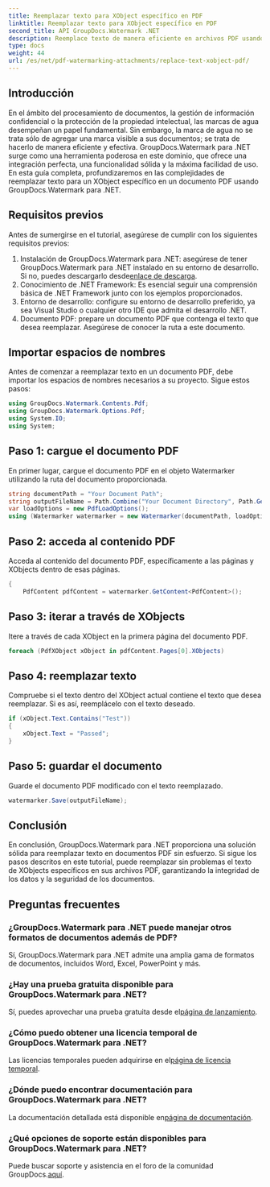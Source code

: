 ```yaml
---
title: Reemplazar texto para XObject específico en PDF
linktitle: Reemplazar texto para XObject específico en PDF
second_title: API GroupDocs.Watermark .NET
description: Reemplace texto de manera eficiente en archivos PDF usando GroupDocs.Watermark para .NET. Integre perfectamente marcas de agua en sus aplicaciones .NET.
type: docs
weight: 44
url: /es/net/pdf-watermarking-attachments/replace-text-xobject-pdf/
---
```

## Introducción
En el ámbito del procesamiento de documentos, la gestión de información confidencial o la protección de la propiedad intelectual, las marcas de agua desempeñan un papel fundamental. Sin embargo, la marca de agua no se trata sólo de agregar una marca visible a sus documentos; se trata de hacerlo de manera eficiente y efectiva. GroupDocs.Watermark para .NET surge como una herramienta poderosa en este dominio, que ofrece una integración perfecta, una funcionalidad sólida y la máxima facilidad de uso. En esta guía completa, profundizaremos en las complejidades de reemplazar texto para un XObject específico en un documento PDF usando GroupDocs.Watermark para .NET.
## Requisitos previos
Antes de sumergirse en el tutorial, asegúrese de cumplir con los siguientes requisitos previos:
1.  Instalación de GroupDocs.Watermark para .NET: asegúrese de tener GroupDocs.Watermark para .NET instalado en su entorno de desarrollo. Si no, puedes descargarlo desde[enlace de descarga](https://releases.groupdocs.com/Watermark/net/).
2. Conocimiento de .NET Framework: Es esencial seguir una comprensión básica de .NET Framework junto con los ejemplos proporcionados.
3. Entorno de desarrollo: configure su entorno de desarrollo preferido, ya sea Visual Studio o cualquier otro IDE que admita el desarrollo .NET.
4. Documento PDF: prepare un documento PDF que contenga el texto que desea reemplazar. Asegúrese de conocer la ruta a este documento.

## Importar espacios de nombres
Antes de comenzar a reemplazar texto en un documento PDF, debe importar los espacios de nombres necesarios a su proyecto. Sigue estos pasos:

```csharp
using GroupDocs.Watermark.Contents.Pdf;
using GroupDocs.Watermark.Options.Pdf;
using System.IO;
using System;
```
## Paso 1: cargue el documento PDF
En primer lugar, cargue el documento PDF en el objeto Watermarker utilizando la ruta del documento proporcionada.
```csharp
string documentPath = "Your Document Path";
string outputFileName = Path.Combine("Your Document Directory", Path.GetFileName(documentPath));
var loadOptions = new PdfLoadOptions();
using (Watermarker watermarker = new Watermarker(documentPath, loadOptions))
```
## Paso 2: acceda al contenido PDF
Acceda al contenido del documento PDF, específicamente a las páginas y XObjects dentro de esas páginas.
```csharp
{
    PdfContent pdfContent = watermarker.GetContent<PdfContent>();
```
## Paso 3: iterar a través de XObjects
Itere a través de cada XObject en la primera página del documento PDF.
```csharp
foreach (PdfXObject xObject in pdfContent.Pages[0].XObjects)
```
## Paso 4: reemplazar texto
Compruebe si el texto dentro del XObject actual contiene el texto que desea reemplazar. Si es así, reemplácelo con el texto deseado.
```csharp
if (xObject.Text.Contains("Test"))
{
    xObject.Text = "Passed";
}
```
## Paso 5: guardar el documento
Guarde el documento PDF modificado con el texto reemplazado.
```csharp
watermarker.Save(outputFileName);
```

## Conclusión
En conclusión, GroupDocs.Watermark para .NET proporciona una solución sólida para reemplazar texto en documentos PDF sin esfuerzo. Si sigue los pasos descritos en este tutorial, puede reemplazar sin problemas el texto de XObjects específicos en sus archivos PDF, garantizando la integridad de los datos y la seguridad de los documentos.
## Preguntas frecuentes
### ¿GroupDocs.Watermark para .NET puede manejar otros formatos de documentos además de PDF?
Sí, GroupDocs.Watermark para .NET admite una amplia gama de formatos de documentos, incluidos Word, Excel, PowerPoint y más.
### ¿Hay una prueba gratuita disponible para GroupDocs.Watermark para .NET?
 Sí, puedes aprovechar una prueba gratuita desde el[página de lanzamiento](https://releases.groupdocs.com/).
### ¿Cómo puedo obtener una licencia temporal de GroupDocs.Watermark para .NET?
 Las licencias temporales pueden adquirirse en el[página de licencia temporal](https://purchase.groupdocs.com/temporary-license/).
### ¿Dónde puedo encontrar documentación para GroupDocs.Watermark para .NET?
 La documentación detallada está disponible en[página de documentación](https://reference.groupdocs.com/Watermark/net/).
### ¿Qué opciones de soporte están disponibles para GroupDocs.Watermark para .NET?
 Puede buscar soporte y asistencia en el foro de la comunidad GroupDocs.[aquí](https://forum.groupdocs.com/c/watermark/19).